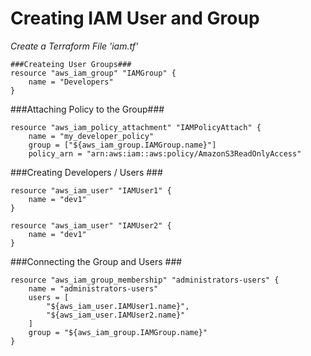 # Creating IAM User and Group

_Create a Terraform File 'iam.tf'_
```
###Createing User Groups###
resource "aws_iam_group" "IAMGroup" {
    name = "Developers"
}
```
###Attaching Policy to the Group###
```
resource "aws_iam_policy_attachment" "IAMPolicyAttach" {
    name = "my_developer_policy"
    group = ["${aws_iam_group.IAMGroup.name}"]
    policy_arn = "arn:aws:iam::aws:policy/AmazonS3ReadOnlyAccess"
```
###Creating Developers / Users ###
```
resource "aws_iam_user" "IAMUser1" {
    name = "dev1"
}

resource "aws_iam_user" "IAMUser2" {
    name = "dev1"
}
```
###Connecting the Group and Users ###
```
resource "aws_iam_group_membership" "administrators-users" {
    name = "administrators-users"
    users = [
    	"${aws_iam_user.IAMUser1.name}",
    	"${aws_iam_user.IAMUser2.name}"
    ]
    group = "${aws_iam_group.IAMGroup.name}"
}
```
